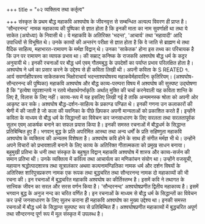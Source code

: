 +++
title = "०२ व्यक्तित्व तथा कर्तृत्व"

+++
संस्कृत के प्रथम बौद्ध महाकवि अश्वघोष के जीवनवृत्त से सम्बन्धित अत्यल्प विवरण ही प्राप्त है। 'सौन्दरनन्द' नामक महाकाव्य की पुष्पिका से ज्ञात होता है कि इनकी माता का नाम सुवर्णाक्षी था तथा ये साकेत (अयोध्या) के निवासी थे। ये महाकवि के अतिरिक्त 'भदन्त', 'आचार्य' तथा 'महावादी' आदि उपाधियों से विभूषित थे। उनके काव्यों की
अन्तरंग परीक्षा से ज्ञात होता है कि वे जाति से ब्राह्मण थे तथा वैदिक साहित्य, महाभारत-रामायण के मर्मज्ञ विद्वान् थे। उनका 'साकेतक' होना इस तथ्य का परिचायक है कि उन पर रामायण का व्यापक प्रभाव था। की सम्राट् कनिष्क के राजकवि अश्वघोष बौद्ध धर्म के कट्टर अनुयायी थे। इनकी रचनाओं पर बौद्ध धर्म एवम् गौतमबुद्ध के उपदेशों का पर्याप्त प्रभाव परिलक्षित होता है। अश्वघोष ने धर्म का प्रसार करने के उद्देश्य से ही कविता लिखी थी। अपनी कविता के
S
REATED
१. आर्य सवर्णाक्षीपत्रस्य साकेतकस्य भिक्षोराचार्य भदन्ताश्वघोषस्य महाकवेर्महावादिनः
कृतिरियम्। (अश्वघोष-सौन्दरनन्द की पुष्पिका)
महाकवि अश्वघोष और बौद्ध काव्य-परम्परा विषय में अश्वघोष की सुस्पष्ट उद्घोषणा है कि "इत्येषा व्युपशान्तये न रतये मोक्षार्थगर्भाकृतिः
अर्थात् मुक्ति की चर्चा करनेवाली यह कविता शान्ति के लिए है, विलास के लिए नहीं। काव्य-रूप में यह इसलिए लिखी गई है ताकि अन्यमनस्क श्रोता को अपनी ओर आकृष्ट कर सके।
अश्वघोष बौद्ध-दर्शन-साहित्य के प्रकाण्ड पण्डित थे। इनकी गणना उन कलाकारों की श्रेणी में की जाती है जो कला की यवनिका के पीछे छिपकर अपनी मान्यताओं को प्रकाशित करते हैं। इन्होंने कविता के माध्यम से बौद्ध धर्म के सिद्धान्तों का विवेचन कर जनसाधारण के लिए सरलता तथा सरलतापूर्वक सुलभ एवम् आकर्षक बनाने का सफल प्रयास किया है। इनकी समस्त रचनाओं में बौद्धधर्म के सिद्धान्त प्रतिबिम्बित हुए हैं। भगवान् बुद्ध के प्रति अपरिमित आस्था तथा अन्य धर्मों के प्रति सहिष्णुता महाकवि अश्वघोष के व्यक्तित्व की अन्यतम विशेषता है। अश्वघोष कवि होने के साथ ही संगीत मर्मज्ञ भी थे। उन्होंने अपने विचारों को प्रभावशाली बनाने के लिए काव्य के अतिरिक्त गीतात्मकता को प्रमुख साधन बनाया।
बहुमुखी प्रतिभा के धनी तथा संस्कृत के बहुश्रुत विद्वान् महाकवि अश्वघोष में शास्त्र और काव्य-सर्जन की समान प्रतिभा थी। उनके व्यक्तित्व में कवित्व तथा आचार्यत्व का मणिकांचन संयोग था। उन्होंने वजसूची, महायान श्रद्धोत्पादशास्त्र तथा सूत्रालंकार अथवा कल्पनामण्डितिका नामक धर्म और दर्शन विषयों के अतिरिक्त शारिपुत्रप्रकरण नामक एक रूपक तथा बुद्धचरित तथा सौन्दरनन्द नामक दो महाकाव्यों की भी रचना की। इन रचनाओं में बुद्धचरित महाकवि अश्वघोष का कीर्तिस्तम्भ है। इसमें कवि ने तथागत के सात्त्विक जीवन का सरल और सरस वर्णन किया है। 'सौन्दरनन्द' अश्वघोषप्रणीत द्वितीय महाकाव्य है। इसमें भगवान बुद्ध के अनुज नन्द का चरित वर्णित है। इन रचनाओं के माध्यम से बौद्ध धर्म के सिद्धान्तों का विवेचन कर उन्हें जनसाधारण के लिए सुलभ कराना ही महाकवि अश्वघोष का मुख्य उद्देश्य था। इनकी समस्त रचनाओं में बौद्ध धर्म के सिद्धान्त सुस्पष्ट रूप से प्रतिबिम्बित हैं। अश्वघोषप्रणीत महाकाव्यों में बुद्धचरित अपूर्ण
तथा सौन्दरनन्द पूर्ण रूप में मूल संस्कृत में उपलब्ध है।

